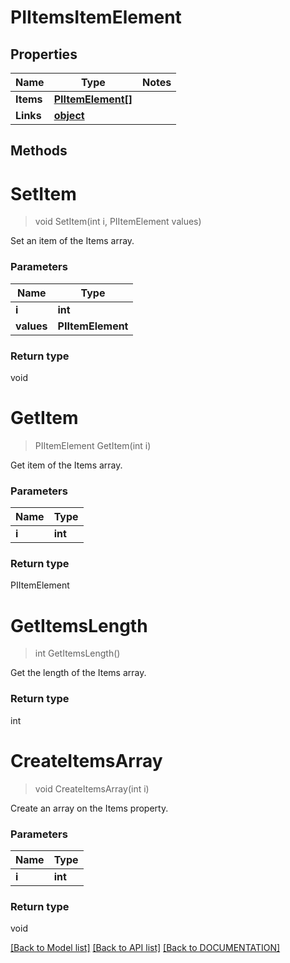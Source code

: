 # PIItemsItemElement

## Properties
Name | Type | Notes
------------ | ------------- | -------------
**Items** | **[**PIItemElement[]**](../Model/PIItemElement.md)**
**Links** | **[**object**](../Model/Object.md)**

## Methods

# **SetItem**
> void SetItem(int i, PIItemElement values)

Set an item of the Items array.

### Parameters

Name | Type
------------- | -------------
 **i** | **int**
 **values** | **PIItemElement**

### Return type

void


# **GetItem**
> PIItemElement GetItem(int i)

Get item of the Items array.

### Parameters

Name | Type
------------- | -------------
 **i** | **int**

### Return type

PIItemElement


# **GetItemsLength**
> int GetItemsLength()

Get the length of the Items array.


### Return type

int


# **CreateItemsArray**
> void CreateItemsArray(int i)

Create an array on the Items property.

### Parameters

Name | Type
------------- | -------------
 **i** | **int**

### Return type

void

[[Back to Model list]](../../DOCUMENTATION.md#documentation-for-models) [[Back to API list]](../../DOCUMENTATION.md#documentation-for-api-endpoints) [[Back to DOCUMENTATION]](../../DOCUMENTATION.md)
